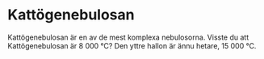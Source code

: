# Kattögenebulosan

Kattögenebulosan är en av de mest komplexa nebulosorna. Visste du att
Kattögenebulosan är 8 000 °C? Den yttre hallon är ännu hetare, 15 000 °C.
